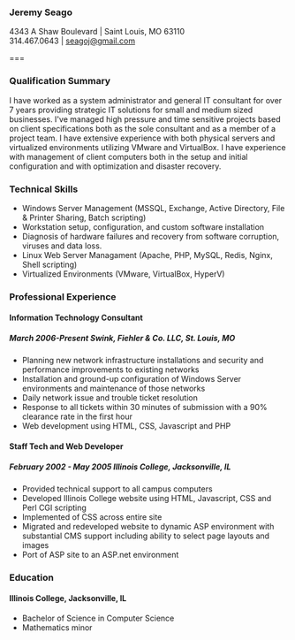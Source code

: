 ### Jeremy Seago  
4343 A Shaw Boulevard | Saint Louis, MO 63110  
314.467.0643 | [seagoj@gmail.com](seagoj@gmail.com)  

===

### Qualification Summary
I have worked as a system administrator and general IT consultant for over 7 years providing strategic IT solutions for small and medium sized businesses. I've managed high pressure and time sensitive projects based on client specifications both as the sole consultant and as a member of a project team. I have extensive experience with both physical servers and virtualized environments utilizing VMware and VirtualBox. I have experience with management of client computers both in the setup and initial configuration and with optimization and disaster recovery.

### Technical Skills
* Windows Server Management (MSSQL, Exchange, Active Directory, File & Printer Sharing, Batch scripting)
* Workstation setup, configuration, and custom software installation
* Diagnosis of hardware failures and recovery from software corruption, viruses and data loss.
* Linux Web Server Managament (Apache, PHP, MySQL, Redis, Nginx, Shell scripting)
* Virtualized Environments (VMware, VirtualBox, HyperV)

### Professional Experience
#### Information Technology Consultant
##### March 2006-Present  Swink, Fiehler &amp; Co. LLC, St. Louis, MO
* Planning new network infrastructure installations and security and performance improvements to existing networks
* Installation and ground-up configuration of Windows Server environments and maintenance of those networks
* Daily network issue and trouble ticket resolution
* Response to all tickets within 30 minutes of submission with a 90% clearance rate in the first hour
* Web development using HTML, CSS, Javascript and PHP

#### Staff Tech and Web Developer
##### February 2002 - May 2005  Illinois College, Jacksonville, IL
* Provided technical support to all campus computers
* Developed Illinois College website using HTML, Javascript, CSS and Perl CGI scripting
* Implemented of CSS across entire site
* Migrated and redeveloped website to dynamic ASP environment with substantial CMS support including ability to select page layouts and images
* Port of ASP site to an ASP.net environment

### Education
#### Illinois College, Jacksonville, IL
* Bachelor of Science in Computer Science
* Mathematics minor
